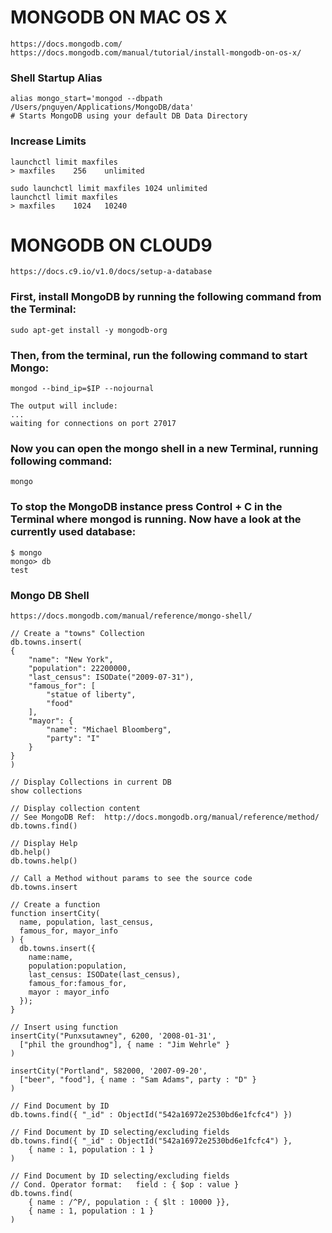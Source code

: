 # MONGODB ON MAC OS X

	https://docs.mongodb.com/
	https://docs.mongodb.com/manual/tutorial/install-mongodb-on-os-x/
	
### Shell Startup Alias

	alias mongo_start='mongod --dbpath /Users/pnguyen/Applications/MongoDB/data'
	# Starts MongoDB using your default DB Data Directory

### Increase Limits

	launchctl limit maxfiles
	> maxfiles    256    unlimited 
	
	sudo launchctl limit maxfiles 1024 unlimited
	launchctl limit maxfiles
	> maxfiles    1024   10240         

# MONGODB ON CLOUD9

    https://docs.c9.io/v1.0/docs/setup-a-database
    
### First, install MongoDB by running the following command from the Terminal:

    sudo apt-get install -y mongodb-org

### Then, from the terminal, run the following command to start Mongo:

    mongod --bind_ip=$IP --nojournal

    The output will include:
    ...
    waiting for connections on port 27017

### Now you can open the mongo shell in a new Terminal, running following command:

    mongo

### To stop the MongoDB instance press Control + C in the Terminal where mongod is running. Now have a look at the currently used database:

    $ mongo
    mongo> db
    test

### Mongo DB Shell

    https://docs.mongodb.com/manual/reference/mongo-shell/
    
    // Create a "towns" Collection
    db.towns.insert(
    {
        "name": "New York",
        "population": 22200000,
        "last_census": ISODate("2009-07-31"),
        "famous_for": [
            "statue of liberty",
            "food"
        ],
        "mayor": {
            "name": "Michael Bloomberg",
            "party": "I"
        }
    }
    )
    
    // Display Collections in current DB
    show collections
    
    // Display collection content
    // See MongoDB Ref:  http://docs.mongodb.org/manual/reference/method/
    db.towns.find()
    
    // Display Help
    db.help()
    db.towns.help()
    
    // Call a Method without params to see the source code
    db.towns.insert
    
    // Create a function 
    function insertCity(
      name, population, last_census,
      famous_for, mayor_info
    ) {
      db.towns.insert({
        name:name, 
        population:population,
        last_census: ISODate(last_census),
        famous_for:famous_for,
        mayor : mayor_info 
      });
    }
    
    // Insert using function
    insertCity("Punxsutawney", 6200, '2008-01-31',
      ["phil the groundhog"], { name : "Jim Wehrle" }
    )
    	
    insertCity("Portland", 582000, '2007-09-20',
      ["beer", "food"], { name : "Sam Adams", party : "D" }
    )
    
    // Find Document by ID
    db.towns.find({ "_id" : ObjectId("542a16972e2530bd6e1fcfc4") })
    
    // Find Document by ID selecting/excluding fields
    db.towns.find({ "_id" : ObjectId("542a16972e2530bd6e1fcfc4") },
        { name : 1, population : 1 }
    )
    
    // Find Document by ID selecting/excluding fields
    // Cond. Operator format:   field : { $op : value }
    db.towns.find(
        { name : /^P/, population : { $lt : 10000 }},
        { name : 1, population : 1 }
    )
    
    

    
    